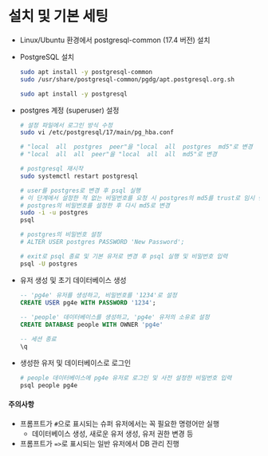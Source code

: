 # 설치 및 기본 세팅

- Linux/Ubuntu 환경에서 postgresql-common (17.4 버전) 설치

- PostgreSQL 설치

  ```bash
  sudo apt install -y postgresql-common
  sudo /usr/share/postgresql-common/pgdg/apt.postgresql.org.sh

  sudo apt install -y postgresql
  ```

- postgres 계정 (superuser) 설정
  
  ```bash
  # 설정 파일에서 로그인 방식 수정
  sudo vi /etc/postgresql/17/main/pg_hba.conf
  
  # "local  all  postgres  peer"을 "local  all  postgres  md5"로 변경
  # "local  all  all  peer"을 "local  all  all  md5"로 변경

  # postgresql 재시작
  sudo systemctl restart postgresql

  # user를 postgres로 변경 후 psql 실행
  # 이 단계에서 설정한 적 없는 비밀번호를 요청 시 postgres의 md5를 trust로 임시 변경하고,
  # postgres의 비밀번호를 설정한 후 다시 md5로 변경
  sudo -i -u postgres
  psql

  # postgres의 비밀번호 설정
  # ALTER USER postgres PASSWORD 'New Password';

  # exit로 psql 종료 및 기본 유저로 변경 후 psql 실행 및 비밀번호 입력
  psql -U postgres
  ```

- 유저 생성 및 초기 데이터베이스 생성

  ```sql
  -- 'pg4e' 유저를 생성하고, 비밀번호를 '1234'로 설정
  CREATE USER pg4e WITH PASSWORD '1234';
 
  -- 'people' 데이터베이스를 생성하고, 'pg4e' 유저의 소유로 설정
  CREATE DATABASE people WITH OWNER 'pg4e'

  -- 세션 종료
  \q
  ```

- 생성한 유저 및 데이터베이스로 로그인

  ```bash
  # people 데이터베이스에 pg4e 유저로 로그인 및 사전 설정한 비밀번호 입력
  psql people pg4e
  ```

#### 주의사항

- 프롬프트가 `#`으로 표시되는 슈퍼 유저에서는 꼭 필요한 명령어만 실행
  - 데이터베이스 생성, 새로운 유저 생성, 유저 권한 변경 등
- 프롬프트가 `=>`로 표시되는 일반 유저에서 DB 관리 진행